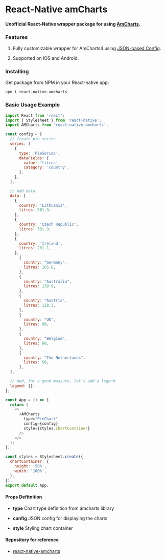 # React-Native amCharts

#### Unofficial React-Native wrapper package for using [AmCharts](https://www.amcharts.com/).

### Features

1. Fully customizable wrapper for AmCharts4 using [JSON-based Config](https://www.amcharts.com/docs/v4/concepts/json-config/#Structure_of_JSON_config).

2. Supported on IOS and Android.

### Installing

Get package from NPM in your React-native app:

`npm i react-native-amcharts`

### Basic Usage Example

```javascript
import React from 'react';
import { Stylesheet } from 'react-native';
import AMCharts from 'react-native-amcharts';

const config = {
  // Create pie series
  series: [
    {
      type: 'PieSeries',
      dataFields: {
        value: 'litres',
        category: 'country',
      },
    },
  ],

  // Add data
  data: [
    {
      country: 'Lithuania',
      litres: 501.9,
    },
    {
      country: 'Czech Republic',
      litres: 301.9,
    },
    {
      country: 'Ireland',
      litres: 201.1,
    },
      {
        country: "Germany",
        litres: 165.8,
      },
      {
        country: "Australia",
        litres: 139.9,
      },
      {
        country: "Austria",
        litres: 128.3,
      },
      {
        country: "UK",
        litres: 99,
      },
      {
        country: "Belgium",
        litres: 60,
      },
      {
        country: "The Netherlands",
        litres: 50,
      },
  ],

  // And, for a good measure, let's add a legend
  legend: {},
};

const App = () => {
  return (
    <>
      <AMCharts
        type="PieChart"
        config={config}
        style={styles.chartContainer}
      />
    </>
  );
};

const styles = Stylesheet.create({
  chartContainer: {
    height: '50%',
    width: '100%',
  },
});
export default App;
```

#### Props Defitnition

- **type** Chart type definition from amcharts library

- **config** JSON config for displaying the charts

- **style** Styling chart container

<!-- - **initialScale** Initial Viewport scale for frame

- **maximumScale** Maximum Viewport scale for frame -->

#### Repository for reference


- [react-native-amcharts](https://github.com/vikisingh23/react-native-amcharts)